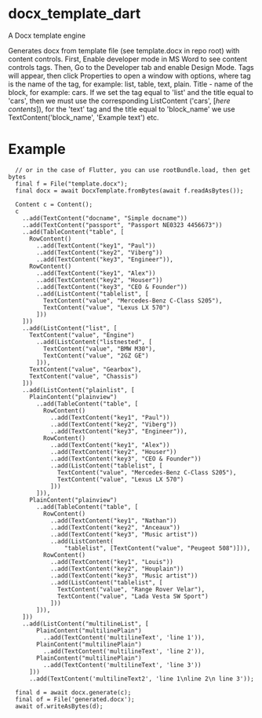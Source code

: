 # docx_template_dart
A Docx template engine

Generates docx from template file (see template.docx in repo root) with content controls.
First, Enable developer mode in MS Word to see content controls tags. 
Then, Go to the Developer tab and enable Design Mode. Tags will appear, then click Properties to open a window with options, where tag is the name of the tag, for example: list, table, text, plain. Title - name of the block, for example: cars. If we set the tag equal to 'list' and the title equal to 'cars', then we must use the corresponding ListContent ('cars', [*here contents*]), for the 'text' tag and the title equal to 'block_name' we use TextContent('block_name', 'Example text') etc.

# Example

```
  // or in the case of Flutter, you can use rootBundle.load, then get bytes
  final f = File("template.docx");
  final docx = await DocxTemplate.fromBytes(await f.readAsBytes());

  Content c = Content();
  c
    ..add(TextContent("docname", "Simple docname"))
    ..add(TextContent("passport", "Passport NE0323 4456673"))
    ..add(TableContent("table", [
      RowContent()
        ..add(TextContent("key1", "Paul"))
        ..add(TextContent("key2", "Viberg"))
        ..add(TextContent("key3", "Engineer")),
      RowContent()
        ..add(TextContent("key1", "Alex"))
        ..add(TextContent("key2", "Houser"))
        ..add(TextContent("key3", "CEO & Founder"))
        ..add(ListContent("tablelist", [
          TextContent("value", "Mercedes-Benz C-Class S205"),
          TextContent("value", "Lexus LX 570")
        ]))
    ]))
    ..add(ListContent("list", [
      TextContent("value", "Engine")
        ..add(ListContent("listnested", [
          TextContent("value", "BMW M30"),
          TextContent("value", "2GZ GE")
        ])),
      TextContent("value", "Gearbox"),
      TextContent("value", "Chassis")
    ]))
    ..add(ListContent("plainlist", [
      PlainContent("plainview")
        ..add(TableContent("table", [
          RowContent()
            ..add(TextContent("key1", "Paul"))
            ..add(TextContent("key2", "Viberg"))
            ..add(TextContent("key3", "Engineer")),
          RowContent()
            ..add(TextContent("key1", "Alex"))
            ..add(TextContent("key2", "Houser"))
            ..add(TextContent("key3", "CEO & Founder"))
            ..add(ListContent("tablelist", [
              TextContent("value", "Mercedes-Benz C-Class S205"),
              TextContent("value", "Lexus LX 570")
            ]))
        ])),
      PlainContent("plainview")
        ..add(TableContent("table", [
          RowContent()
            ..add(TextContent("key1", "Nathan"))
            ..add(TextContent("key2", "Anceaux"))
            ..add(TextContent("key3", "Music artist"))
            ..add(ListContent(
                "tablelist", [TextContent("value", "Peugeot 508")])),
          RowContent()
            ..add(TextContent("key1", "Louis"))
            ..add(TextContent("key2", "Houplain"))
            ..add(TextContent("key3", "Music artist"))
            ..add(ListContent("tablelist", [
              TextContent("value", "Range Rover Velar"),
              TextContent("value", "Lada Vesta SW Sport")
            ]))
        ])),
    ]))
    ..add(ListContent("multilineList", [
        PlainContent("multilinePlain")
          ..add(TextContent('multilineText', 'line 1')),
        PlainContent("multilinePlain")
          ..add(TextContent('multilineText', 'line 2')),
        PlainContent("multilinePlain")
          ..add(TextContent('multilineText', 'line 3'))
      ]))
      ..add(TextContent('multilineText2', 'line 1\nline 2\n line 3'));

  final d = await docx.generate(c);
  final of = File('generated.docx');
  await of.writeAsBytes(d);
```